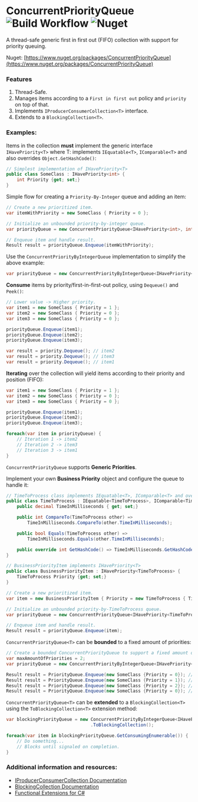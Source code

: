 

# ConcurrentPriorityQueue ![Build Workflow](https://github.com/noamyogev84/ConcurrentPriorityQueue/actions/workflows/build.yml/badge.svg) ![Nuget](https://img.shields.io/nuget/v/ConcurrentPriorityQueue)
A thread-safe generic first in first out (FIFO) collection with support for priority queuing.

Nuget: [https://www.nuget.org/packages/ConcurrentPriorityQueue](https://www.nuget.org/packages/ConcurrentPriorityQueue)

### Features

1. Thread-Safe.
2. Manages items  according to a `First in first out` policy and `priority` on top of that.
3. Implements `IProducerConsumerCollection<T>` interface.
4. Extends to a `BlockingCollection<T>`.

### Examples:

  Items in the collection **must** implement the generic interface `IHavePriority<T>` where T: implements `IEquatable<T>`, `IComparable<T>` and also overrides `Object.GetHashCode()`:

```csharp
// Simplest implementation of IHavePriority<T>
public class SomeClass : IHavePriority<int> {
    int Priority {get; set;}
}
```

Simple flow for creating a `Priority-By-Integer` queue and adding an item:
```csharp
// Create a new prioritized item.
var itemWithPriority = new SomeClass { Priority = 0 };

// Initialize an unbounded priority-by-integer queue.
var priorityQueue = new ConcurrentPriorityQueue<IHavePriority<int>, int>();

// Enqueue item and handle result.
Result result = priorityQueue.Enqueue(itemWithPriority);
```

Use the `ConcurrentPriorityByIntegerQueue` implementation to simplify the above example:

```csharp
var priorityQueue = new ConcurrentPriorityByIntegerQueue<IHavePriority<int>>();
```

**Consume** items by priority/first-in-first-out policy, using `Dequeue()` and `Peek()`:

```csharp
// Lower value -> Higher priority.
var item1 = new SomeClass { Priority = 1 };
var item2 = new SomeClass { Priority = 0 };
var item3 = new SomeClass { Priority = 0 };

priorityQueue.Enqueue(item1);
priorityQueue.Enqueue(item2);
priorityQueue.Enqueue(item3);

var result = priority.Dequeue(); // item2
var result = priority.Dequeue(); // item3
var result = priority.Dequeue(); // item1
```

**Iterating** over the collection will yield items according to their priority and position (FIFO):

```csharp
var item1 = new SomeClass { Priority = 1 };
var item2 = new SomeClass { Priority = 0 };
var item3 = new SomeClass { Priority = 0 };

priorityQueue.Enqueue(item1);
priorityQueue.Enqueue(item2);
priorityQueue.Enqueue(item3);

foreach(var item in priorityQueue) {
    // Iteration 1 -> item2
    // Iteration 2 -> item3
    // Iteration 3 -> item1
}
```

`ConcurrentPriorityQueue` supports **Generic Priorities**. 

Implement your own **Business Priority** object and configure the queue to handle it:

```csharp
// TimeToProcess class implements IEquatable<T>, IComparable<T> and overrides Object.GetHashCode().
public class TimeToProcess : IEquatable<TimeToProcess>, IComparable<TimeToProcess> {		
    public decimal TimeInMilliseconds { get; set;}

    public int CompareTo(TimeToProcess other) =>
        TimeInMilliseconds.CompareTo(other.TimeInMilliseconds);

    public bool Equals(TimeToProcess other) =>
        TimeInMilliseconds.Equals(other.TimeInMilliseconds);

    public override int GetHashCode() => TimeInMilliseconds.GetHashCode();
}
```

```csharp
// BusinessPriorityItem implements IHavePriority<T>
public class BusinessPriorityItem : IHavePriority<TimeToProcess> {
    TimeToProcess Priority {get; set;}
}
```

```csharp
// Create a new prioritized item.
var item = new BusinessPriorityItem { Priority = new TimeToProcess { TimeInMilliseconds = 0.25M } };

// Initialize an unbounded priority-by-TimeToProcess queue.
var priorityQueue = new ConcurrentPriorityQueue<IHavePriority<TimeToProcess>, TimeToProcess>();

// Enqueue item and handle result.
Result result = priorityQueue.Enqueue(item);
```

`ConcurrentPriorityQueue<T>` can be **bounded** to a fixed amount of priorities:

```csharp
// Create a bounded ConcurrentPriorityQueue to support a fixed amount of priorities.
var maxAmountOfPriorities = 2;
var priorityQueue = new ConcurrentPriorityByIntegerQueue<IHavePriority<int>>(maxAmountOfPriorities);

Result result = PriorityQueue.Enqueue(new SomeClass {Priority = 0}); // result.OK
Result result = PriorityQueue.Enqueue(new SomeClass {Priority = 1}); // result.OK
Result result = PriorityQueue.Enqueue(new SomeClass {Priority = 2}); // result.Fail -> Queue supports [0, 1]
Result result = PriorityQueue.Enqueue(new SomeClass {Priority = 0}); // result.OK
```

`ConcurrentPriorityQueue<T>` can be **extended** to a `BlockingCollection<T>` using the `ToBlockingCollection<T>` extension method:

```csharp
var blockingPriorityQueue = new ConcurrentPriorityByIntegerQueue<IHavePriority<int>>()
                                .ToBlockingCollection();

foreach(var item in blockingPriorityQueue.GetConsumingEnumerable()) {
    // Do something...
    // Blocks until signaled on completion.
}
```

### Additional information and resources:
 - [IProducerConsumerCollection<T> Documentation](https://docs.microsoft.com/en-us/dotnet/api/system.collections.concurrent.iproducerconsumercollection-1?view=netframework-4.8)
 - [BlockingCollection<T> Documentation](https://docs.microsoft.com/en-us/dotnet/api/system.collections.concurrent.blockingcollection-1?view=netframework-4.8)
 - [Functional Extensions for C#](https://github.com/vkhorikov/CSharpFunctionalExtensions)


